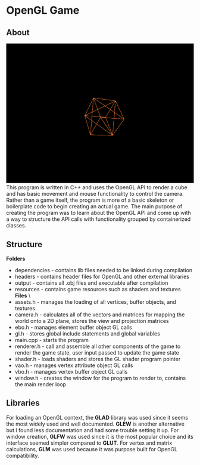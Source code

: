 # OpenGL Game
## About
![Cube Demo](./.images/Cube.PNG) \
This program is written in C++ and uses the OpenGL API to render a cube and has basic movement and mouse functionality to control the camera.
Rather than a game itself, the program is more of a basic skeleton or boilerplate code to begin creating an actual game.
The main purpose of creating the program was to learn about the OpenGL API and come up with a way to structure the API calls with functionality grouped by containerized classes.
## Structure 
**Folders**
- dependencies - contains lib files needed to be linked during compilation
- headers - contains header files for OpenGL and other external libraries
- output - contains all .obj files and executable after compilation
- resources - contains game resources such as shaders and textures \
**Files** \
- assets.h - manages the loading of all vertices, buffer objects, and textures
- camera.h - calculates all of the vectors and matrices for mapping the world onto a 2D plane, stores the view and projection matrices
- ebo.h - manages element buffer object GL calls
- gl.h - stores global include statements and global variables
- main.cpp - starts the program
- renderer.h - call and assemble all other components of the game to render the game state, user input passed to update the game state
- shader.h - loads shaders and stores the GL shader program pointer
- vao.h - manages vertex attribute object GL calls
- vbo.h - manages vertex buffer object GL calls
- window.h - creates the window for the program to render to, contains the main render loop
## Libraries
For loading an OpenGL context, the **GLAD** library was used since it seems the most widely used and well documented. **GLEW** is another alternative but I found less documentation and had some trouble setting it up. For window creation, **GLFW** was used since it is the most popular choice and its interface seemed simpler compared to **GLUT**. For vertex and matrix calculations, **GLM** was used because it was purpose built for OpenGL compatibility.
